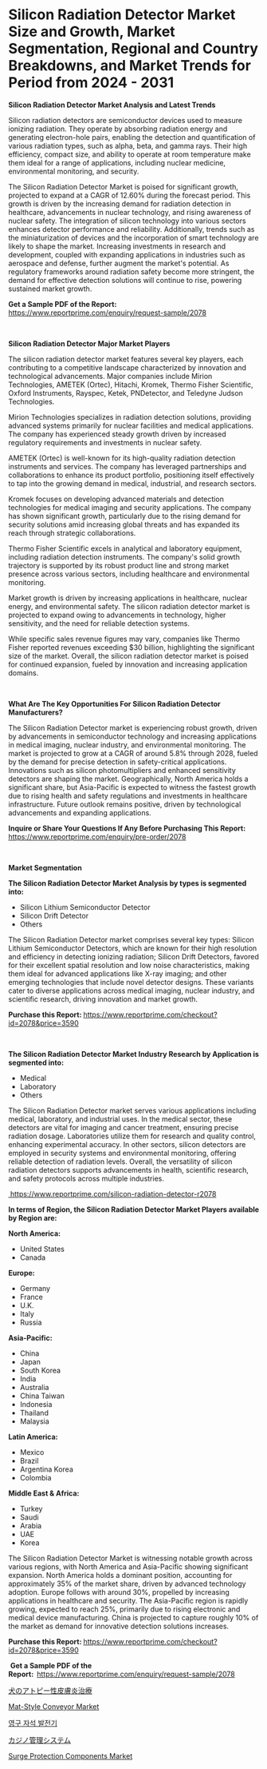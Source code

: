 <p><h1>Silicon Radiation Detector Market Size and Growth, Market Segmentation, Regional and Country Breakdowns, and Market Trends for Period from 2024 -  2031</h1></p><p><strong>Silicon Radiation Detector Market Analysis and Latest Trends</strong></p>
<p><p>Silicon radiation detectors are semiconductor devices used to measure ionizing radiation. They operate by absorbing radiation energy and generating electron-hole pairs, enabling the detection and quantification of various radiation types, such as alpha, beta, and gamma rays. Their high efficiency, compact size, and ability to operate at room temperature make them ideal for a range of applications, including nuclear medicine, environmental monitoring, and security.</p><p>The Silicon Radiation Detector Market is poised for significant growth, projected to expand at a CAGR of 12.60% during the forecast period. This growth is driven by the increasing demand for radiation detection in healthcare, advancements in nuclear technology, and rising awareness of nuclear safety. The integration of silicon technology into various sectors enhances detector performance and reliability. Additionally, trends such as the miniaturization of devices and the incorporation of smart technology are likely to shape the market. Increasing investments in research and development, coupled with expanding applications in industries such as aerospace and defense, further augment the market's potential. As regulatory frameworks around radiation safety become more stringent, the demand for effective detection solutions will continue to rise, powering sustained market growth.</p></p>
<p><strong>Get a Sample PDF of the Report:&nbsp;</strong> <a href="https://www.reportprime.com/enquiry/request-sample/2078">https://www.reportprime.com/enquiry/request-sample/2078</a></p>
<p>&nbsp;</p>
<p><strong>Silicon Radiation Detector Major Market Players</strong></p>
<p><p>The silicon radiation detector market features several key players, each contributing to a competitive landscape characterized by innovation and technological advancements. Major companies include Mirion Technologies, AMETEK (Ortec), Hitachi, Kromek, Thermo Fisher Scientific, Oxford Instruments, Rayspec, Ketek, PNDetector, and Teledyne Judson Technologies.</p><p>Mirion Technologies specializes in radiation detection solutions, providing advanced systems primarily for nuclear facilities and medical applications. The company has experienced steady growth driven by increased regulatory requirements and investments in nuclear safety.</p><p>AMETEK (Ortec) is well-known for its high-quality radiation detection instruments and services. The company has leveraged partnerships and collaborations to enhance its product portfolio, positioning itself effectively to tap into the growing demand in medical, industrial, and research sectors.</p><p>Kromek focuses on developing advanced materials and detection technologies for medical imaging and security applications. The company has shown significant growth, particularly due to the rising demand for security solutions amid increasing global threats and has expanded its reach through strategic collaborations.</p><p>Thermo Fisher Scientific excels in analytical and laboratory equipment, including radiation detection instruments. The company's solid growth trajectory is supported by its robust product line and strong market presence across various sectors, including healthcare and environmental monitoring.</p><p>Market growth is driven by increasing applications in healthcare, nuclear energy, and environmental safety. The silicon radiation detector market is projected to expand owing to advancements in technology, higher sensitivity, and the need for reliable detection systems.</p><p>While specific sales revenue figures may vary, companies like Thermo Fisher reported revenues exceeding $30 billion, highlighting the significant size of the market. Overall, the silicon radiation detector market is poised for continued expansion, fueled by innovation and increasing application domains.</p></p>
<p>&nbsp;</p>
<p><strong>What Are The Key Opportunities For Silicon Radiation Detector Manufacturers?</strong></p>
<p><p>The Silicon Radiation Detector market is experiencing robust growth, driven by advancements in semiconductor technology and increasing applications in medical imaging, nuclear industry, and environmental monitoring. The market is projected to grow at a CAGR of around 5.8% through 2028, fueled by the demand for precise detection in safety-critical applications. Innovations such as silicon photomultipliers and enhanced sensitivity detectors are shaping the market. Geographically, North America holds a significant share, but Asia-Pacific is expected to witness the fastest growth due to rising health and safety regulations and investments in healthcare infrastructure. Future outlook remains positive, driven by technological advancements and expanding applications.</p></p>
<p><strong>Inquire or Share Your Questions If Any Before Purchasing This Report:</strong> <a href="https://www.reportprime.com/enquiry/pre-order/2078">https://www.reportprime.com/enquiry/pre-order/2078</a></p>
<p>&nbsp;</p>
<p><strong>Market Segmentation</strong></p>
<p><strong>The Silicon Radiation Detector Market Analysis by types is segmented into:</strong></p>
<p><ul><li>Silicon Lithium Semiconductor Detector</li><li>Silicon Drift Detector</li><li>Others</li></ul></p>
<p><p>The Silicon Radiation Detector market comprises several key types: Silicon Lithium Semiconductor Detectors, which are known for their high resolution and efficiency in detecting ionizing radiation; Silicon Drift Detectors, favored for their excellent spatial resolution and low noise characteristics, making them ideal for advanced applications like X-ray imaging; and other emerging technologies that include novel detector designs. These variants cater to diverse applications across medical imaging, nuclear industry, and scientific research, driving innovation and market growth.</p></p>
<p><strong>Purchase this Report:&nbsp;</strong><a href="https://www.reportprime.com/checkout?id=2078&price=3590">https://www.reportprime.com/checkout?id=2078&price=3590</a></p>
<p>&nbsp;</p>
<p><strong>The Silicon Radiation Detector Market Industry Research by Application is segmented into:</strong></p>
<p><ul><li>Medical</li><li>Laboratory</li><li>Others</li></ul></p>
<p><p>The Silicon Radiation Detector market serves various applications including medical, laboratory, and industrial uses. In the medical sector, these detectors are vital for imaging and cancer treatment, ensuring precise radiation dosage. Laboratories utilize them for research and quality control, enhancing experimental accuracy. In other sectors, silicon detectors are employed in security systems and environmental monitoring, offering reliable detection of radiation levels. Overall, the versatility of silicon radiation detectors supports advancements in health, scientific research, and safety protocols across multiple industries.</p></p>
<p><a href="https://www.reportprime.com/silicon-radiation-detector-r2078">&nbsp;https://www.reportprime.com/silicon-radiation-detector-r2078</a></p>
<p><strong>In terms of Region, the Silicon Radiation Detector Market Players available by Region are:</strong></p>
<p>
    <p> <strong> North America: </strong>
        <ul>
            <li>United States</li>
            <li>Canada</li>
        </ul>
        </p> 
    <p> <strong> Europe: </strong>
        <ul>
            <li>Germany</li>
            <li>France</li>
            <li>U.K.</li>
            <li>Italy</li>
            <li>Russia</li>
        </ul>
        </p> 
    <p> <strong> Asia-Pacific: </strong>
        <ul>
            <li>China</li>
            <li>Japan</li>
            <li>South Korea</li>
            <li>India</li>
            <li>Australia</li>
            <li>China Taiwan</li>
            <li>Indonesia</li>
            <li>Thailand</li>
            <li>Malaysia</li>
        </ul>
        </p> 
    <p> <strong> Latin America: </strong>
        <ul>
            <li>Mexico</li>
            <li>Brazil</li>
            <li>Argentina Korea</li>
            <li>Colombia</li>
        </ul>
        </p> 
    <p> <strong> Middle East & Africa: </strong>
        <ul>
            <li>Turkey</li>
            <li>Saudi</li>
            <li>Arabia</li>
            <li>UAE</li>
            <li>Korea</li>
        </ul>
    </p>
    </p>
<p><p>The Silicon Radiation Detector Market is witnessing notable growth across various regions, with North America and Asia-Pacific showing significant expansion. North America holds a dominant position, accounting for approximately 35% of the market share, driven by advanced technology adoption. Europe follows with around 30%, propelled by increasing applications in healthcare and security. The Asia-Pacific region is rapidly growing, expected to reach 25%, primarily due to rising electronic and medical device manufacturing. China is projected to capture roughly 10% of the market as demand for innovative detection solutions increases.</p></p>
<p><strong>Purchase this Report: </strong><a href="https://www.reportprime.com/checkout?id=2078&price=3590">https://www.reportprime.com/checkout?id=2078&price=3590</a></p>
<p>&nbsp;<strong>Get a Sample PDF of the Report:&nbsp;&nbsp;</strong><a href="https://www.reportprime.com/enquiry/request-sample/2078">https://www.reportprime.com/enquiry/request-sample/2078</a></p>
<p><strong></strong></p>
<p><p><a href="https://medium.com/@ertg45hg/%E7%8A%AC%E5%96%98%E6%81%AF%E6%80%A7%E7%9A%AE%E8%86%9A%E7%82%8E%E6%B2%BB%E7%99%82%E5%B8%82%E5%A0%B4%E8%AA%BF%E6%9F%BB%E5%A0%B1%E5%91%8A%E6%9B%B8-2024%E5%B9%B4%E3%81%8B%E3%82%892031%E5%B9%B4%E3%81%BE%E3%81%A7%E3%81%AE7-9-%E3%81%AE%E5%AE%89%E5%AE%9A%E3%81%97%E3%81%9Fcagr%E3%82%92%E4%BC%B4%E3%81%86%E5%B8%82%E5%A0%B4%E4%BA%88%E6%B8%AC%E3%81%A8%E6%88%90%E9%95%B7%E3%81%AE%E8%A6%8B%E9%80%9A%E3%81%97-5b8ec39b0019">犬のアトピー性皮膚炎治療</a></p><p><a href="https://issuu.com/reportprime-2/docs/mat-style-conveyor-market-size-2030_f502facad50ef8">Mat-Style Conveyor Market</a></p><p><a href="https://medium.com/@macking460/%EA%B8%89%EC%84%B1%EC%9E%A5%ED%95%98%EB%8A%94-%EC%98%81%EA%B5%AC-%EC%9E%90%EC%84%9D-%EB%B0%9C%EC%A0%84%EA%B8%B0-%EC%8B%9C%EC%9E%A5-%EB%B6%80%EB%AC%B8-2031%EB%85%84%EA%B9%8C%EC%A7%80%EC%9D%98-%EC%8B%9C%EC%9E%A5-%EB%B6%84%EC%84%9D-%EB%B0%8F-%EC%84%B1%EC%9E%A5-%EC%A0%84%EB%A7%9D-c44a2d3b831e">영구 자석 발전기</a></p><p><a href="https://medium.com/@ertg45hg/%E3%82%AB%E3%82%B8%E3%83%8E%E7%AE%A1%E7%90%86%E3%82%B7%E3%82%B9%E3%83%86%E3%83%A0%E5%B8%82%E5%A0%B4-%E3%82%B0%E3%83%AD%E3%83%BC%E3%83%90%E3%83%AB%E5%B8%82%E5%A0%B4%E3%82%B7%E3%82%A7%E3%82%A2%E3%81%8A%E3%82%88%E3%81%B3%E3%83%A9%E3%83%B3%E3%82%AD%E3%83%B3%E3%82%B0-%E5%85%A8%E4%BD%93%E3%81%AE%E5%A3%B2%E4%B8%8A%E3%81%8A%E3%82%88%E3%81%B3%E9%9C%80%E8%A6%81%E4%BA%88%E6%B8%AC2024%E5%B9%B4-2031%E5%B9%B4-e4a98119698f">カジノ管理システム</a></p><p><a href="https://www.linkedin.com/pulse/navigating-global-surge-protection-components-market-from-wij0f?trackingId=FhOg0%2Fl5RbisCdHZfIBNIQ%3D%3D">Surge Protection Components Market</a></p></p>